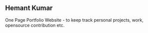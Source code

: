 ## Hemant Kumar

One Page Portfolio Website - to keep track personal projects, work, opensource contribution etc.
